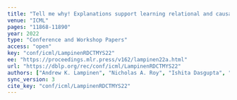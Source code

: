```yaml
---
title: "Tell me why! Explanations support learning relational and causal structure."
venue: "ICML"
pages: "11868-11890"
year: 2022
type: "Conference and Workshop Papers"
access: "open"
key: "conf/icml/LampinenRDCTMYS22"
ee: "https://proceedings.mlr.press/v162/lampinen22a.html"
url: "https://dblp.org/rec/conf/icml/LampinenRDCTMYS22"
authors: ["Andrew K. Lampinen", "Nicholas A. Roy", "Ishita Dasgupta", "Stephanie Cy Chan", "Allison C. Tam", "James L. McClelland", "Chen Yan", "Adam Santoro", "Neil C. Rabinowitz", "Jane X. Wang", "Felix Hill"]
sync_version: 3
cite_key: "conf/icml/LampinenRDCTMYS22"
---
```

